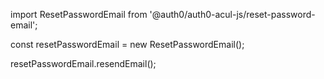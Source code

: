 import ResetPasswordEmail from '@auth0/auth0-acul-js/reset-password-email';

const resetPasswordEmail = new ResetPasswordEmail();

resetPasswordEmail.resendEmail();
